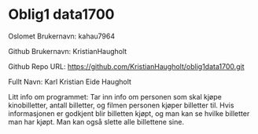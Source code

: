 Oblig1 data1700
===========
Oslomet Brukernavn: kahau7964

Github Brukernavn: KristianHaugholt

Github Repo URL: https://github.com/KristianHaugholt/oblig1data1700.git

Fullt Navn: Karl Kristian Eide Haugholt

Litt info om programmet:
Tar inn info om personen som skal kjøpe kinobilletter,
antall billetter, og filmen personen kjøper billetter til.
Hvis informasjonen er godkjent blir billetten kjøpt, og 
man kan se hvilke billetter man har kjøpt. Man kan også
slette alle billettene sine.
